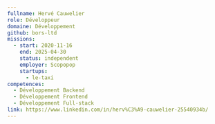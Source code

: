 ```yaml
---
fullname: Hervé Cauwelier
role: Développeur
domaine: Développement
github: bors-ltd
missions:
  - start: 2020-11-16
    end: 2025-04-30
    status: independent
    employer: Scopopop
    startups:
      - le-taxi
competences:
  - Développement Backend
  - Développement Frontend
  - Développement Full-stack
link: https://www.linkedin.com/in/herv%C3%A9-cauwelier-25540934b/
---
```

